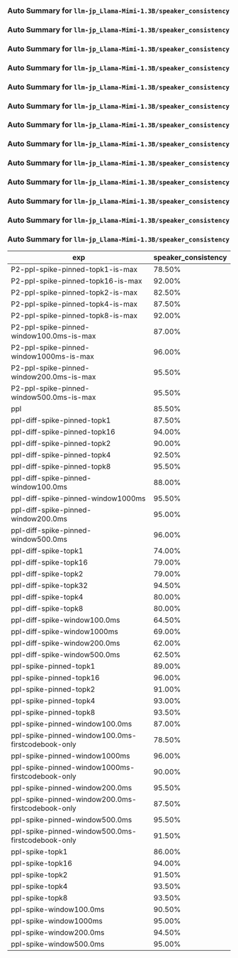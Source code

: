 ### Auto Summary for `llm-jp_Llama-Mimi-1.3B/speaker_consistency`

### Auto Summary for `llm-jp_Llama-Mimi-1.3B/speaker_consistency`

### Auto Summary for `llm-jp_Llama-Mimi-1.3B/speaker_consistency`

### Auto Summary for `llm-jp_Llama-Mimi-1.3B/speaker_consistency`

### Auto Summary for `llm-jp_Llama-Mimi-1.3B/speaker_consistency`

### Auto Summary for `llm-jp_Llama-Mimi-1.3B/speaker_consistency`

### Auto Summary for `llm-jp_Llama-Mimi-1.3B/speaker_consistency`

### Auto Summary for `llm-jp_Llama-Mimi-1.3B/speaker_consistency`

### Auto Summary for `llm-jp_Llama-Mimi-1.3B/speaker_consistency`

### Auto Summary for `llm-jp_Llama-Mimi-1.3B/speaker_consistency`

### Auto Summary for `llm-jp_Llama-Mimi-1.3B/speaker_consistency`

### Auto Summary for `llm-jp_Llama-Mimi-1.3B/speaker_consistency`

### Auto Summary for `llm-jp_Llama-Mimi-1.3B/speaker_consistency`

<!-- AUTO-GEN: SPLIT TABLE -->
| exp | speaker_consistency |
| --- | --- |
| P2-ppl-spike-pinned-topk1-is-max | 78.50% |
| P2-ppl-spike-pinned-topk16-is-max | 92.00% |
| P2-ppl-spike-pinned-topk2-is-max | 82.50% |
| P2-ppl-spike-pinned-topk4-is-max | 87.50% |
| P2-ppl-spike-pinned-topk8-is-max | 92.00% |
| P2-ppl-spike-pinned-window100.0ms-is-max | 87.00% |
| P2-ppl-spike-pinned-window1000ms-is-max | 96.00% |
| P2-ppl-spike-pinned-window200.0ms-is-max | 95.50% |
| P2-ppl-spike-pinned-window500.0ms-is-max | 95.50% |
| ppl | 85.50% |
| ppl-diff-spike-pinned-topk1 | 87.50% |
| ppl-diff-spike-pinned-topk16 | 94.00% |
| ppl-diff-spike-pinned-topk2 | 90.00% |
| ppl-diff-spike-pinned-topk4 | 92.50% |
| ppl-diff-spike-pinned-topk8 | 95.50% |
| ppl-diff-spike-pinned-window100.0ms | 88.00% |
| ppl-diff-spike-pinned-window1000ms | 95.50% |
| ppl-diff-spike-pinned-window200.0ms | 95.00% |
| ppl-diff-spike-pinned-window500.0ms | 96.00% |
| ppl-diff-spike-topk1 | 74.00% |
| ppl-diff-spike-topk16 | 79.00% |
| ppl-diff-spike-topk2 | 79.00% |
| ppl-diff-spike-topk32 | 94.50% |
| ppl-diff-spike-topk4 | 80.00% |
| ppl-diff-spike-topk8 | 80.00% |
| ppl-diff-spike-window100.0ms | 64.50% |
| ppl-diff-spike-window1000ms | 69.00% |
| ppl-diff-spike-window200.0ms | 62.00% |
| ppl-diff-spike-window500.0ms | 62.50% |
| ppl-spike-pinned-topk1 | 89.00% |
| ppl-spike-pinned-topk16 | 96.00% |
| ppl-spike-pinned-topk2 | 91.00% |
| ppl-spike-pinned-topk4 | 93.00% |
| ppl-spike-pinned-topk8 | 93.50% |
| ppl-spike-pinned-window100.0ms | 87.00% |
| ppl-spike-pinned-window100.0ms-firstcodebook-only | 78.50% |
| ppl-spike-pinned-window1000ms | 96.00% |
| ppl-spike-pinned-window1000ms-firstcodebook-only | 90.00% |
| ppl-spike-pinned-window200.0ms | 95.50% |
| ppl-spike-pinned-window200.0ms-firstcodebook-only | 87.50% |
| ppl-spike-pinned-window500.0ms | 95.50% |
| ppl-spike-pinned-window500.0ms-firstcodebook-only | 91.50% |
| ppl-spike-topk1 | 86.00% |
| ppl-spike-topk16 | 94.00% |
| ppl-spike-topk2 | 91.50% |
| ppl-spike-topk4 | 93.50% |
| ppl-spike-topk8 | 93.50% |
| ppl-spike-window100.0ms | 90.50% |
| ppl-spike-window1000ms | 95.00% |
| ppl-spike-window200.0ms | 94.50% |
| ppl-spike-window500.0ms | 95.00% |
<!-- AUTO-GEN: SPLIT TABLE -->

